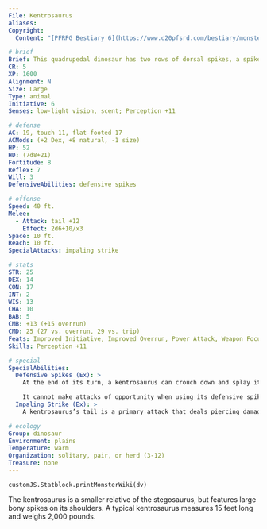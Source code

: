 ```yaml
---
File: Kentrosaurus
aliases:
Copyright:
  Content: "[PFRPG Bestiary 6](https://www.d20pfsrd.com/bestiary/monster-listings/animals/dinosaur/dinosaur-kentrosaurus/)"

# brief
Brief: This quadrupedal dinosaur has two rows of dorsal spikes, a spiked tail, and two more spikes projecting from its shoulders.
CR: 5
XP: 1600
Alignment: N
Size: Large
Type: animal
Initiative: 6
Senses: low-light vision, scent; Perception +11

# defense
AC: 19, touch 11, flat-footed 17
ACMods: (+2 Dex, +8 natural, -1 size)
HP: 52
HD: (7d8+21)
Fortitude: 8
Reflex: 7
Will: 3
DefensiveAbilities: defensive spikes

# offense
Speed: 40 ft.
Melee:
  - Attack: tail +12
    Effect: 2d6+10/x3
Space: 10 ft.
Reach: 10 ft.
SpecialAttacks: impaling strike

# stats
STR: 25
DEX: 14
CON: 17
INT: 2
WIS: 13
CHA: 10
BAB: 5
CMB: +13 (+15 overrun)
CMD: 25 (27 vs. overrun, 29 vs. trip)
Feats: Improved Initiative, Improved Overrun, Power Attack, Weapon Focus (tail)
Skills: Perception +11

# special
SpecialAbilities: 
  Defensive Spikes (Ex): >
    At the end of its turn, a kentrosaurus can crouch down and splay its back and shoulder spikes.

    It cannot make attacks of opportunity when using its defensive spikes in this way, but until its next turn any creature that attacks the kentrosaurus with light or one-handed melee weapons, natural weapons, or unarmed strikes takes 1d6 points of piercing damage unless it succeeds at a DC 15 Reflex saving throw. The save DC is Dexterity-based.
  Impaling Strike (Ex): >
    A kentrosaurus’s tail is a primary attack that deals piercing damage and has a x3 critical damage multiplier.

# ecology
Group: dinosaur
Environment: plains
Temperature: warm
Organization: solitary, pair, or herd (3-12)
Treasure: none
---
```

```dataviewjs
customJS.Statblock.printMonsterWiki(dv)
```
The kentrosaurus is a smaller relative of the stegosaurus, but features large bony spikes on its shoulders. A typical kentrosaurus measures 15 feet long and weighs 2,000 pounds.
